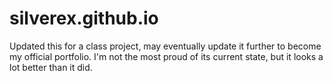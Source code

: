 # silverex.github.io
Updated this for a class project, may eventually update it further to become my official portfolio.
I'm not the most proud of its current state, but it looks a lot better than it did.